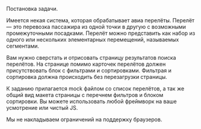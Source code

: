 Постановка задачи.

Имеется некая система, которая обрабатывает авиа перелёты. Перелёт — это перевозка пассажира из одной точки в другую
с возможными промежуточными посадками. Перелёт можно представить как набор из одного или нескольких элементарных
перемещений, называемых сегментами. 

Вам нужно сверстать и отрисовать страницу результатов поиска перелётов. На странице помимо карточек перелётов должен
присутствовать блок с фильтрами и сортировками. Фильтрая и сортировка должна происходить без перезагрузки страницы.

К заданию прилагается mock файлом со список перелётов, а так же общий вид макета страницы с перечнем фильтров и блоком сортировки.
Вы можете использовать любой фреймворк на ваше усмотрение или чистый JS. 

Мы не накладываем ограничений на поддержку браузеров.